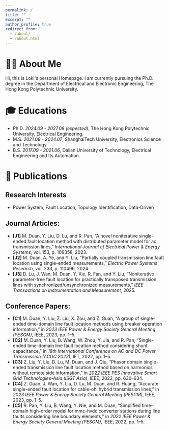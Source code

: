 ```yaml
---
permalink: /
title: ""
excerpt: ""
author_profile: true
redirect_from: 
  - /about/
  - /about.html
---
```


<span class='anchor' id='about-me'></span>


# 🧑‍💻 About Me
Hi, this is Loki's personal Homepage. I am currently pursuing the Ph.D. degree in the Department of Electrical and Electronic Engineering, The Hong Kong Polytechnic University. 

# 🎓 Educations
- Ph.D. *2024.09 - 2027.08 (expected)*, The Hong Kong Polytechnic University, Electrical Engineering.
- M.S. *2021.09 - 2024.07*, ShanghaiTech University, Electronics Science and Technology. 
- B.S. *2017.09 - 2021.06*, Dalian University of Technology, Electrical Engineering and Its Automation.


# 📝 Publications 

## Research Interests
- Power System, Fault Location, Topology Identification, Data-Driven

## Journal Articles:

- **[J1]** M. Duan, Y. Liu, D. Lu, and R. Pan, “A novel noniterative single-ended fault location method with distributed parameter model for ac transmission lines,” *International Journal of Electrical Power & Energy Systems*, vol. 153, p. 109358, 2023.
- **[J2]** M. Duan, A. Ye, and Y. Liu, “Partially coupled transmission line fault location using single-ended measurements,” *Electric Power Systems Research*, vol. 233, p. 110496, 2024.
- **[J3]** D. Lu, J. Wan, M. Duan, Y. Xie, R. Fan, and Y. Liu, “Noniterative parameter-free fault location for practically transposed transmission lines with synchronized/unsynchronized measurements,” *IEEE Transactions on Instrumentation and Measurement*, 2025.

## Conference Papers:

- **[C1]** M. Duan, Y. Liu, Z. Liu, X. Zou, and Z. Guan, “A group of single-ended time-domain line fault location methods using breaker operation information,” in *2023 IEEE Power & Energy Society General Meeting (PESGM)*, IEEE, 2023, pp. 1–5.
- **[C2]** M. Duan, Y. Liu, B. Wang, W. Zhou, Y. Jia, and R. Pan, “Single-ended time-domain line fault location method considering shunt capacitance,” in *18th International Conference on AC and DC Power Transmission (ACDC 2022)*, IET, 2022, pp. 1–5.
- **[C3]** Z. Liu, Y. Liu, D. Lu, M. Duan, and J. Qiu, “Phasor domain single-ended transmission line fault location method based on harmonics without remote side information,” in *2022 IEEE PES Innovative Smart Grid Technologies-Asia (ISGT Asia)*, IEEE, 2022, pp. 630–634.
- **[C4]** Z. Guan, J. Wan, Y. Liu, D. Lu, M. Duan, and R. Huang, “Accurate single-ended fault location for cable-ohl hybrid transmission lines,” in *2023 IEEE Power & Energy Society General Meeting (PESGM)*, IEEE, 2023, pp. 1–5.
- **[C5]** R. Pan, Y. Liu, B. Wang, Y. Nie, and M. Duan, “Simplified time-domain high-order model for mmc-hvdc converter stations during line faults considering line boundary elements,” in *2022 IEEE Power & Energy Society General Meeting (PESGM)*, IEEE, 2022, pp. 1–5.



